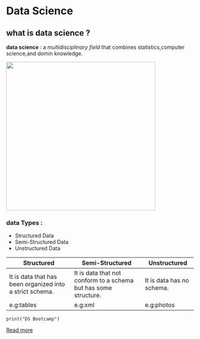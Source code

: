 # Data Science
## what is data science ?
**data science** : a *multidisciplinary field* that combines statistics,computer science,and domin knowledge.

<img src="DS.png"  width="400" height="400">

### data Types :
- Structured Data
- Semi-Structured Data
- Unstructured Data

| Structured | Semi-Structured | Unstructured |
| ----------- | ----------- | ----------- |
|It is data that has been organized into a strict schema.| It is data that not conform to a schema but has some structure. |It is data has no schema. |
| e.g:tables | e.g:xml|e.g:photos|

`print("DS Bootcamp")`

[Read more](https://en.wikipedia.org/wiki/Data_science%E2%80%9D)

